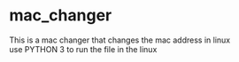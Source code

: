 # mac_changer
This is a mac changer that changes the mac address in linux <br />
use PYTHON 3 to run the file in the linux
